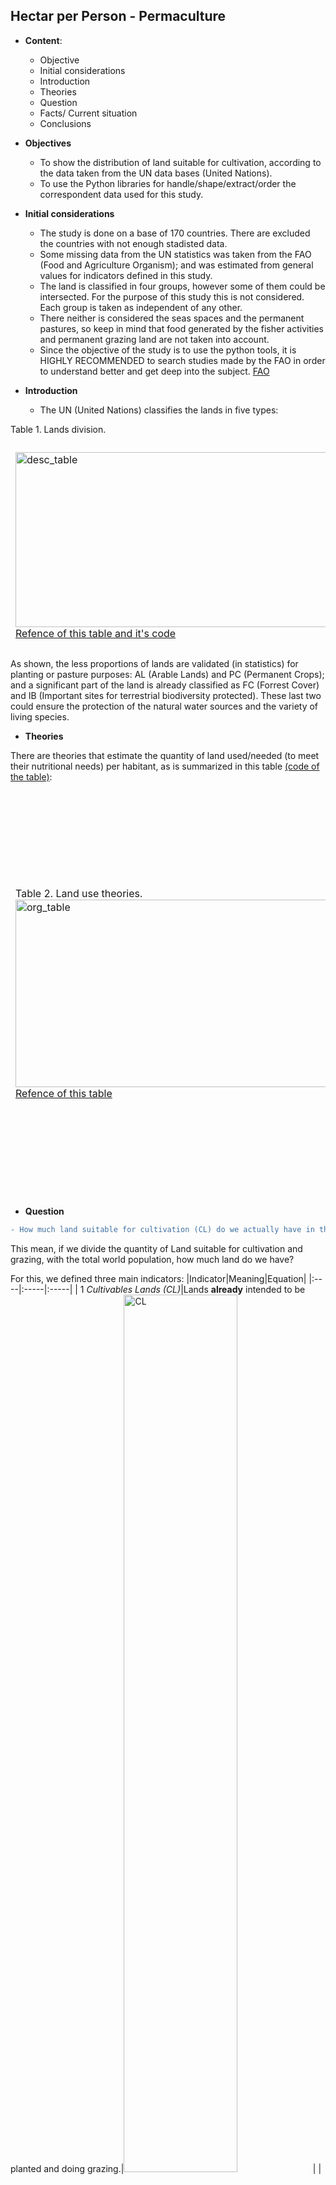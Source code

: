 
## Hectar per Person - Permaculture


- **Content**:
    - Objective
    - Initial considerations
    - Introduction
    - Theories
    - Question
    - Facts/ Current situation
    - Conclusions
  
- **Objectives**
    - To show the distribution of land suitable for cultivation, according to the data taken from the UN data bases (United Nations).
    - To use the Python libraries for handle/shape/extract/order the correspondent data used for this study.

- **Initial considerations**
    - The study is done on a base of 170 countries. There are excluded the countries with not enough stadisted data.
    - Some missing data from the UN statistics was taken from the FAO (Food and Agriculture Organism); and was estimated from general values for indicators defined in this study.
    - The land is classified in four groups, however some of them could be intersected. For the purpose of this study this is not considered. Each group is taken as independent of any other.
    - There neither is considered the seas spaces and the permanent pastures, so keep in mind that food generated by the fisher activities and permanent grazing land are not taken into account.
    - Since the objective of the study is to use the python tools, it is HIGHLY RECOMMENDED to search studies made by the FAO in order to understand better and get deep into the subject. [FAO](http://www.fao.org/home/en/)
    
    
- **Introduction**
    - The UN (United Nations) classifies the lands in five types:


Table 1. Lands division.
<table>
<tbody style="border: 0px">
<tr><td><img src="images/desc_table.png" alt="desc_table" width='2000px', height='280px'/>
<a href="http://www.fao.org/ag/agn/nutrition/Indicatorsfiles/Agriculture.pdf">Refence of this table and<a href="code_images/desc_table.ipynb"> it's code</a>
</td><td>Graphically, the distribution of this lands previously classified is showed in percentage at the image below<a href="code_images/squari_dist.ipynb">(code of the image)</a>:<img src="images/squari_dist.png" alt="squari_dist" title="title"/></td></tr>
</tbody>
</table>




As shown, the less proportions of lands are validated (in statistics) for planting or pasture purposes: AL (Arable Lands) and PC (Permanent Crops); and a significant part of the land is already classified as FC (Forrest Cover) and IB (Important sites for terrestrial biodiversity protected). These last two could ensure the protection of the natural water sources and the variety of living species.


- **Theories**

There are theories that estimate the quantity of land used/needed (to meet their nutritional needs) per habitant, as is summarized in this table <a href="code_images/org_table.ipynb">(code of the table)</a>:

<table>
<tbody style="border: 0px">
<tr><td>Table 2. Land use theories.<img src="images/org_table.png" alt="org_table" width='2000px' height='300px'/><a href="https://www.primalsurvivor.net/much-land-need-self-sufficient/">Refence of this table</a>
</td>
<td><div style='text-align:justify'>The <b>Permaculture Theory</b> was chosen for this study to analyze the land's capacity to regenerate for more efficient use.<br>1(One) Hectare for a family of four means that this system is designed <b>to be performed by a group of persons</b>, not in an individual level. 
There is a lot of information about it in internet that explain this technique,<a href="https://en.wikipedia.org/wiki/Permaculture"> this for example</a>
</div></td></tr>
</tbody>
</table>

- **Question**
    
```diff
- How much land suitable for cultivation (CL) do we actually have in the Earth per human being?
```    

This mean, if we divide the quantity of Land suitable for cultivation and grazing, with the total world population, how much land do we have?

For this, we defined three main indicators:
|Indicator|Meaning|Equation|
|:----|:-----|:-----|
| 1 *Cultivables Lands (CL)*|Lands **already** intended to be <br>planted and doing grazing.|<img src="https://latex.codecogs.com/svg.latex?\Large&space;CL=AL+PC" title="CL" width='60%' height='60%'/>|
| 2 *Permaculture Indicator (Perm_ind)*| Minimun amount of land needed <br>per family. **It's a fix value.**|<img src="images/PI.png" alt="PI" title="PI" width='40%' height='40%'/>|
| 3 *Hectares per Family (HpF)*| Calculated CL land per family |<img src="https://latex.codecogs.com/svg.latex?\Large&space;HpF=\frac{CL}{Family}" title="HpF" width='60%' height='60%'/>|

- **The facts**  
    
The data about population and geographic coordenates is taken from the [geopandas](https://geopandas.org/) library wich is already classified by geographic region and country. <br>The data about lands was taken and processed from the United Nations statistics database [UNstatistics](https://data.un.org/).
    
Let’s begin with the general facts.

Table 3. Indicators.
    
|About Population|About CL|Permaculture Indicator (Perm_ind)|
|:--------:|:---------:|:---------:|
|**There are aprox. <code style="color:red">1.8</code> milliards of <br>families in the whole world**.|**There are <code style="color:red">1.6</code> milliards of hectares of <br>Cultivable Lands.**|**There are <code style="color:red">0.87</code> Ha per Famlily in average, that's means <code style="color:red">0.13</code> Ha under the Perm_ind.**|
|The world population is about seven milliards of people (7.354.181.594). Divided by families, we'll obtain<br> the stimated number of families (of 4) in entire world: <br><img src="https://latex.codecogs.com/svg.latex?\Large&space;Families=\frac{7.3^{9}}{4}=1.8^{9}" width='75%' height='75%' title="Families"/>|The absolutes values in thousand hectares of Cultivable Lands (CL) in the Earth are: <br><img src="https://latex.codecogs.com/svg.latex?\Large&space;CL=AL+PC" width='75%' height='75%' title="CL"/><br><img src="https://latex.codecogs.com/svg.latex?\Large&space;=1437111.05+165721.00\:Th\:Ha" width='75%' height='75%' title="HpF"/><br><img src="https://latex.codecogs.com/svg.latex?\Large&space;=1.6^{9}Ha" width='75%' height='75%' title="HpF"/>|In a world level, the quantity of Land per family in Hectares (HpF) is: <br><img src="https://latex.codecogs.com/svg.latex?\Large&space;HpF=\frac{1.6^{9}}{1.8^{9}}=0.8" width='75%' height='75%' title="HpF"/>|

But is this regular in the whole world? We'll know the distribution of the land for every region /country of the world. 


Because every country has a different land area, the best way to compare this indicator between differents countries is to use the relative value of cultivable lands(CL); this means, the percentage of CL per country (CL%).
         
This percentage in the world is show as follows <a href="code_images/CL.ipynb">(code from the image)</a>:
<img src="images/CL.png" alt="CL" title="CL"/>
    
    
The bar indicator in the bottom of the graphic, shows the percentage represented by a color: as closer to a light yellow, less percentage of land is cultivated. For this map, the biggest value - a darkest red- is around 65%.
    
At first sight, there are a lot of european countries that has more than 30% of CL; some in Africa and Asia; and not too much in America. But the big part of the whole countries in the world, has less that 20%.
    
In a close up, the darkers ones are Bangladesh, Moldova and Burundi (66.02%, 63.7% and 60.35%); and the lighters are Greenland, Djibouti and Oman, (0.001%, 0.08% and 0.3% respect.)

It's important to notice that the CL% of each country has <b>no direct relation with the geographic region where they belong</b>; even in countries that may have the same climate characteristics, this percentage could strongly variate. Therefore, it'll be neccessary to search more information about the specific political/economical/historic situation of every country for probably understand this differences; out of the objective of this abstract.
    
But knowing the country percentage CL takes meaning only if it’s related with the population.

As we know, the population distribution has no relation with the area of the country. This means, the density of the population could totally differ in countries with the same area.

Let’s see how is this distribution per country/region. <a href="code_images/hist_dens.ipynb">(code from the histograms below)</a>

<img src="images/hist_dens.png" alt="hist_dens" title="hist_dens"/>
    


In the left histogram it is showed that are 151 countries whose population is at maximum 1% of the world population (doesn't mean that the distribution is uniform in this 151 countries). Hence, there are just 19 countries that are heavily populated in comparison (from 2% to 18%).

The Population density is a measurement of population per unit area. At the second histogram (right side), it's shown the population density per Cultivable Land (CL) per unit area. Specifically, it's shown the count of countries per CL density. 
If the reference number is 1Ha per family, as this indicator grows over 1, the CL land is not enought for the theory requirements; so, the best situation for every country is to have less or iqual that 1 family per CL. Hence, there are 63 countries in the world has at max 1 family per CL in Hectare, this are 37% of the world countries.

If we zoom in the countries (down histogram), we see that just 63 countries in the world are under the limit of the Perm_ind. Shown in percentage, the 70% of the world countries has between 1 and two families per Ha, the 80% around 2.5Ha, and the 90% just over 5 CL density.

<a href="code_images/hist_dens_CL.ipynb">(code from the histogram below)</a>
<img src="images/hist_dens_CL.png" alt="hist_dens_CL" title="hist_dens_CL"/>

Finally, it's exposed the HpF referenced to the Per_indicator. This means, the Cultivable Lands per Family, referenced to 1Ha, distributed per geographic region and per country. 

It's usefull note this:

<img src="images/ref_hdens.png" alt="h_dens" title="ref_hdens" width=50% height=50%/>

To show the HpF, countries per region are showed through a barplot. For each region – represented by differents colors -  there are bars over and under the **'y'** axis reference : 1 Ha (Perm_ind).

All the countries that are over the reference, have 1 or more Ha per family. This means, for example, South Sudan (S.Sudan, bars in light blue first to the left) has a bit more than 4 Ha per family; Niger and Russia are over the 3.

Additionally,  a small square per region is added with two numbers. This is the quantity of countries over (up-arrow) and under (down-arrow) this reference, per region <a href="code_images/ha_ref.ipynb">(code from the barplot below)</a>.
<img src="images/ha_ref.png" alt="ha_ref" title="ha_ref"/>

As it's seen in this last histogram, there are 63 countries over the reference. The higher value is in Oceania by Australia, that has almost 8HpF; followed by Kasakhstan with a bit more than 6HpF. As we can see, there is no regular distribution by geographic region.

The values under the 1Ha reference, means the quantity of land per country needed to reach the Perm_ind.


<table>
<tbody>
<tr style='background-color:white'><td style="text-align:justify; font-size:14px; line-height: 1.5em">Let's further specified the geographics regions. They're pretty similar to the 'Continents' division, except that the American continent is divided in two regions, North and South America; being the south limit after and including Colombia.
<br>On the barplot, Europe and South America are the regions that have more than half of their countries with enough HpF (table below). And the region that has less countries (in proportion) under the Perm_ind is Asia.<a href="code_images/world_map.ipynb">(code from the map)</a></td>
<td><img src="images/world_map.png" alt="world_map"  width="2400px" heigth="400px"/></td></tr>
</tbody>
</table>

The next stacked barplot will help us to see the percentage of countries related to the Perm_ind, divided by Geographic Region. <a href="code_images/HpF_bars.ipynb">(code from the table below)</a>

<table>
<tbody>
<tr style='background-color:white'><td><img src="images/HpF_bars.png" alt="HpF_bars" width='2400px' height='400px'/></td><td style="text-align:justify; font-size:14px; line-height: 1.5em">The values in green means the percentage of countries that has more than 1 HpF; in orange, less. As we can see, there are just two regions that are over (or equal) to this value: South America (50%) and Europe (55.3%).
Followed by Africa, Oceania, North America and finally Asia.


<br>

- <b>Conclusions</b>:
    - As it was exposed, it was found that the world needs 0.13 HpF to reach the minimun according to the chossen theory. This is equivalent to <img src="https://latex.codecogs.com/svg.latex?\Large&space;235^{6}Ha" width="15%" height="15%" title="need"/>. If we know that the total earth land is <img src="https://latex.codecogs.com/svg.latex?\Large&space;1.3^{10}Ha" width="15%" height="15%" title="earthsup"/>, this missing value represent just the <code style="color:red">1.8%</code> of the earth land surface.</td>
</tr>
</tbody>
</table>

   - From the data, there is just 78% of the land classified (AL – 11%, PC – 1.27%, FC - 30.65% and IB - 35.11%). Theorically, it’ll be possible to take the 1.8% missing land from this 22% of unclassified land. We cannot forget the urban development; but according to differents sources (f. ex.,[ourworldindata.org](https://ourworldindata.org/urbanization), [newgeography.com](https://www.newgeography.com/content/001689-how-much-world-covered-cities)), there is no more that 2.7% of the earth land used for it. Hence, noticing this last value, there will be still around 19% of land unclassified.

   - It’s necessary to remember that the colored barplot represent the HpF per country. It was made to have a quantitative value of this indicator per country, by region; but is not usefull for compare it between countries, as there is no relation of population or lands between differents countries.

   - There are many others factors involved in the CL assing for every country that are not contemplate in this abstract, like seasonal variation due geographic location, geopolitical history… etc.



```python

```

